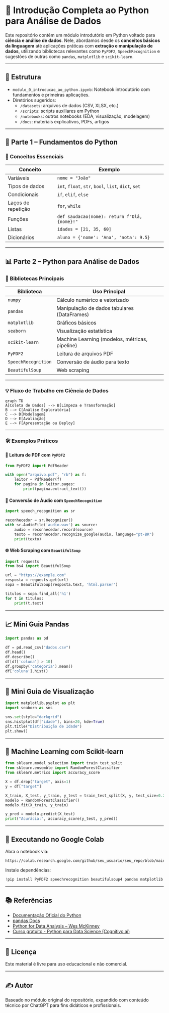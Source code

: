 
# 📘 Introdução Completa ao Python para Análise de Dados

Este repositório contém um módulo introdutório em Python voltado para **ciência e análise de dados**. Nele, abordamos desde os **conceitos básicos da linguagem** até aplicações práticas com **extração e manipulação de dados**, utilizando bibliotecas relevantes como `PyPDF2`, `SpeechRecognition` e sugestões de outras como `pandas`, `matplotlib` e `scikit-learn`.

---

## 📂 Estrutura

- `modulo_0_introducao_ao_python.ipynb`: Notebook introdutório com fundamentos e primeiras aplicações.
- Diretórios sugeridos:
  - `/datasets`: arquivos de dados (CSV, XLSX, etc.)
  - `/scripts`: scripts auxiliares em Python
  - `/notebooks`: outros notebooks (EDA, visualização, modelagem)
  - `/docs`: materiais explicativos, PDFs, artigos

---

## 🔰 Parte 1 – Fundamentos do Python

### 🧠 Conceitos Essenciais
| Conceito             | Exemplo                                                  |
|----------------------|----------------------------------------------------------|
| Variáveis            | `nome = "João"`                                          |
| Tipos de dados       | `int`, `float`, `str`, `bool`, `list`, `dict`, `set`    |
| Condicionais         | `if`, `elif`, `else`                                     |
| Laços de repetição   | `for`, `while`                                           |
| Funções              | `def saudacao(nome): return f"Olá, {nome}!"`            |
| Listas               | `idades = [21, 35, 60]`                                   |
| Dicionários          | `aluno = {'nome': 'Ana', 'nota': 9.5}`                   |

---

## 📊 Parte 2 – Python para Análise de Dados

### 🧰 Bibliotecas Principais

| Biblioteca       | Uso Principal                                     |
|------------------|--------------------------------------------------|
| `numpy`          | Cálculo numérico e vetorizado                    |
| `pandas`         | Manipulação de dados tabulares (DataFrames)     |
| `matplotlib`     | Gráficos básicos                                 |
| `seaborn`        | Visualização estatística                         |
| `scikit-learn`   | Machine Learning (modelos, métricas, pipeline)   |
| `PyPDF2`         | Leitura de arquivos PDF                          |
| `SpeechRecognition` | Conversão de áudio para texto                |
| `BeautifulSoup`  | Web scraping                                     |

---

### 💡 Fluxo de Trabalho em Ciência de Dados

```mermaid
graph TD
A[Coleta de Dados] --> B[Limpeza e Transformação]
B --> C[Análise Exploratória]
C --> D[Modelagem]
D --> E[Avaliação]
E --> F[Apresentação ou Deploy]
```

---

### 🛠️ Exemplos Práticos

#### 📄 Leitura de PDF com `PyPDF2`
```python
from PyPDF2 import PdfReader

with open("arquivo.pdf", "rb") as f:
    leitor = PdfReader(f)
    for pagina in leitor.pages:
        print(pagina.extract_text())
```

#### 🎤 Conversão de Áudio com `SpeechRecognition`
```python
import speech_recognition as sr

reconhecedor = sr.Recognizer()
with sr.AudioFile('audio.wav') as source:
    audio = reconhecedor.record(source)
    texto = reconhecedor.recognize_google(audio, language="pt-BR")
    print(texto)
```

#### 🌐 Web Scraping com `BeautifulSoup`
```python
import requests
from bs4 import BeautifulSoup

url = "https://example.com"
resposta = requests.get(url)
sopa = BeautifulSoup(resposta.text, 'html.parser')

titulos = sopa.find_all('h1')
for t in titulos:
    print(t.text)
```

---

## 📈 Mini Guia Pandas

```python
import pandas as pd

df = pd.read_csv("dados.csv")
df.head()
df.describe()
df[df['coluna'] > 10]
df.groupby('categoria').mean()
df['coluna'].hist()
```

---

## 🔬 Mini Guia de Visualização

```python
import matplotlib.pyplot as plt
import seaborn as sns

sns.set(style="darkgrid")
sns.histplot(df["idade"], bins=20, kde=True)
plt.title("Distribuição de Idade")
plt.show()
```

---

## 🧪 Machine Learning com Scikit-learn

```python
from sklearn.model_selection import train_test_split
from sklearn.ensemble import RandomForestClassifier
from sklearn.metrics import accuracy_score

X = df.drop("target", axis=1)
y = df["target"]

X_train, X_test, y_train, y_test = train_test_split(X, y, test_size=0.2)
modelo = RandomForestClassifier()
modelo.fit(X_train, y_train)

y_pred = modelo.predict(X_test)
print("Acurácia:", accuracy_score(y_test, y_pred))
```

---

## 🚀 Executando no Google Colab

Abra o notebook via:
```text
https://colab.research.google.com/github/seu_usuario/seu_repo/blob/main/modulo_0_introducao_ao_python.ipynb
```

Instale dependências:
```python
!pip install PyPDF2 speechrecognition beautifulsoup4 pandas matplotlib seaborn scikit-learn
```

---

## 📚 Referências

- [Documentação Oficial do Python](https://docs.python.org/pt-br/3/)
- [pandas Docs](https://pandas.pydata.org/docs/)
- [Python for Data Analysis – Wes McKinney](https://wesmckinney.com/book/)
- [Curso gratuito - Python para Data Science (Cognitivo.ai)](https://cognitivo.ai)

---

## 🧾 Licença

Este material é livre para uso educacional e não comercial.

---

## ✍️ Autor

Baseado no módulo original do repositório, expandido com conteúdo técnico por ChatGPT para fins didáticos e profissionais.
